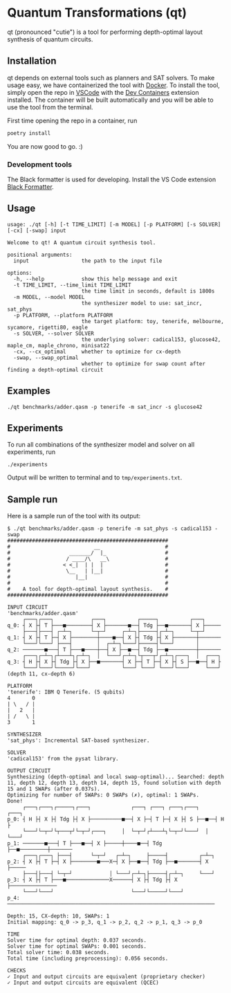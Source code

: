 # Quantum Transformations (qt)

qt (pronounced "cutie") is a tool for performing depth-optimal layout synthesis of quantum circuits.

## Installation

qt depends on external tools such as planners and SAT solvers. To make usage easy, we have containerized the tool with [Docker](https://www.docker.com/products/docker-desktop/). To install the tool, simply open the repo in [VSCode](https://code.visualstudio.com/) with the [Dev Containers](https://marketplace.visualstudio.com/items?itemName=ms-vscode-remote.remote-containers) extension installed. The container will be built automatically and you will be able to use the tool from the terminal.

First time opening the repo in a container, run

```bash
poetry install
```

You are now good to go. :)

### Development tools

The Black formatter is used for developing. Install the VS Code extension [Black Formatter](https://marketplace.visualstudio.com/items?itemName=ms-python.black-formatter).

## Usage

```
usage: ./qt [-h] [-t TIME_LIMIT] [-m MODEL] [-p PLATFORM] [-s SOLVER] [-cx] [-swap] input

Welcome to qt! A quantum circuit synthesis tool.

positional arguments:
  input                 the path to the input file

options:
  -h, --help            show this help message and exit
  -t TIME_LIMIT, --time_limit TIME_LIMIT
                        the time limit in seconds, default is 1800s
  -m MODEL, --model MODEL
                        the synthesizer model to use: sat_incr, sat_phys
  -p PLATFORM, --platform PLATFORM
                        the target platform: toy, tenerife, melbourne, sycamore, rigetti80, eagle
  -s SOLVER, --solver SOLVER
                        the underlying solver: cadical153, glucose42, maple_cm, maple_chrono, minisat22
  -cx, --cx_optimal     whether to optimize for cx-depth
  -swap, --swap_optimal
                        whether to optimize for swap count after finding a depth-optimal circuit
```

## Examples

```
./qt benchmarks/adder.qasm -p tenerife -m sat_incr -s glucose42
```

## Experiments

To run all combinations of the synthesizer model and solver on all experiments, run

```
./experiments
```

Output will be written to terminal and to `tmp/experiments.txt`.

## Sample run

Here is a sample run of the tool with its output:

```
$ ./qt benchmarks/adder.qasm -p tenerife -m sat_phys -s cadical153 -swap
####################################################
#                           __                     #
#                   _______/  |_                   #
#                  / ____/\   __\                  #
#                 < <_|  | |  |                    #
#                  \__   | |__|                    #
#                     |__|                         #
#                                                  #
#    A tool for depth-optimal layout synthesis.    #
####################################################

INPUT CIRCUIT
'benchmarks/adder.qasm'
     ┌───┐┌───┐            ┌───┐          ┌─────┐          ┌───┐     
q_0: ┤ X ├┤ T ├───■────────┤ X ├───────■──┤ Tdg ├──■───────┤ X ├─────
     ├───┤├───┤ ┌─┴─┐      └─┬─┘     ┌─┴─┐├─────┤┌─┴─┐     └─┬─┘     
q_1: ┤ X ├┤ T ├─┤ X ├────────┼────■──┤ X ├┤ Tdg ├┤ X ├───────┼───────
     └───┘└───┘ ├───┤        │  ┌─┴─┐└───┘├─────┤└───┘       │       
q_2: ───────■───┤ T ├───■────┼──┤ X ├──■──┤ Tdg ├──■─────────┼───────
     ┌───┐┌─┴─┐┌┴───┴┐┌─┴─┐  │  └───┘┌─┴─┐└┬───┬┘┌─┴─┐┌───┐  │  ┌───┐
q_3: ┤ H ├┤ X ├┤ Tdg ├┤ X ├──■───────┤ X ├─┤ T ├─┤ X ├┤ S ├──■──┤ H ├
     └───┘└───┘└─────┘└───┘          └───┘ └───┘ └───┘└───┘     └───┘
(depth 11, cx-depth 6)

PLATFORM
'tenerife': IBM Q Tenerife. (5 qubits)
4       0
| \   / |
|   2   |
| /   \ |
3       1

SYNTHESIZER
'sat_phys': Incremental SAT-based synthesizer.

SOLVER
'cadical153' from the pysat library.

OUTPUT CIRCUIT
Synthesizing (depth-optimal and local swap-optimal)... Searched: depth 11, depth 12, depth 13, depth 14, depth 15, found solution with depth 15 and 1 SWAPs (after 0.037s).
Optimizing for number of SWAPs: 0 SWAPs (✗), optimal: 1 SWAPs.
Done!
     ┌───┐┌───┐┌─────┐┌───┐             ┌───┐ ┌───┐ ┌───┐┌───┐     ┌───┐
p_0: ┤ H ├┤ X ├┤ Tdg ├┤ X ├──────────■──┤ X ├─┤ T ├─┤ X ├┤ S ├──■──┤ H ├
     └───┘└─┬─┘└┬───┬┘└─┬─┘┌───┐     │  └─┬─┘┌┴───┴┐└─┬─┘└───┘  │  └───┘
p_1: ───────■───┤ T ├───■──┤ X ├─────┼────■──┤ Tdg ├──■─────────┼───────
     ┌───┐┌───┐ ├───┤      └─┬─┘   ┌─┴─┐     ├─────┤          ┌─┴─┐     
p_2: ┤ X ├┤ T ├─┤ X ├────────■───X─┤ X ├──■──┤ Tdg ├──■───────┤ X ├─────
     ├───┤├───┤ └─┬─┘            │ └───┘┌─┴─┐├─────┤┌─┴─┐     └───┘     
p_3: ┤ X ├┤ T ├───■──────────────X──────┤ X ├┤ Tdg ├┤ X ├───────────────
     └───┘└───┘                         └───┘└─────┘└───┘               
p_4: ───────────────────────────────────────────────────────────────────
                                                                        
Depth: 15, CX-depth: 10, SWAPs: 1
Initial mapping: q_0 -> p_3, q_1 -> p_2, q_2 -> p_1, q_3 -> p_0

TIME
Solver time for optimal depth: 0.037 seconds.
Solver time for optimal SWAPs: 0.001 seconds.
Total solver time: 0.038 seconds.
Total time (including preprocessing): 0.056 seconds.

CHECKS
✓ Input and output circuits are equivalent (proprietary checker)
✓ Input and output circuits are equivalent (QCEC)
```